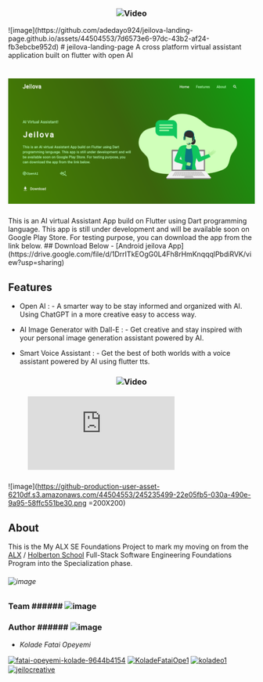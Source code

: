 <h3 align="center"><img src="https://github-production-user-asset-6210df.s3.amazonaws.com/44504553/245235499-22e05fb5-030a-490e-9a95-58ffc551be30.png" alt="Video" width="30" height="30"></h3>
![image](https://github.com/adedayo924/jeilova-landing-page.github.io/assets/44504553/7d6573e6-97dc-43b2-af24-fb3ebcbe952d)
# jeilova-landing-page 
A cross platform virtual assistant application built on flutter with open AI

<h1 align="left"><img src="./images/landing-page.png"></h1>
This is an AI virtual Assistant App build on Flutter using Dart programming language. This app is still under development and will be available soon on Google Play Store. For testing purpose, you can download the app from the link below.
## Download Below 
- [Android jeilova App](https://drive.google.com/file/d/1DrrITkEOgG0L4Fh8rHmKnqqqlPbdiRVK/view?usp=sharing)

## Features

- Open AI : - A smarter way to be stay informed and organized with AI. Using ChatGPT in a more creative easy to access way. 

- AI Image Generator with Dall-E :  - Get creative and stay inspired with your personal image generation assistant powered by AI.

- Smart Voice Assistant : - Get the best of both worlds with a voice assistant powered by AI using flutter tts.


<h3 align="center"><img src="https://github-production-user-asset-6210df.s3.amazonaws.com/44504553/245235499-22e05fb5-030a-490e-9a95-58ffc551be30.png" alt="Video" width="30" height="30"></h3>

####
<!-- Features demo Video -->
<figure class="video_container">
  <iframe src="https://github-production-user-asset-6210df.s3.amazonaws.com/44504553/245128326-bfdbbfde-c48d-4fb0-acf9-9a804f69f39f.mp4" frameborder="0" allowfullscreen="true"> </iframe>
</figure>
<!-- Features demo Video -->

###
![image](https://github-production-user-asset-6210df.s3.amazonaws.com/44504553/245235499-22e05fb5-030a-490e-9a95-58ffc551be30.png =200X200) 

## About 
This is the My ALX SE Foundations Project to mark my moving on from the [ALX](https://www.alxafrica.com/) / [Holberton School](https://www.holbertonschool.com/) Full-Stack Software Engineering Foundations Program into the Specialization phase.



###### ![image](https://github.com/adedayo924/jeilova-landing-page.github.io/assets/44504553/9cb37fbd-8744-4bf8-b5bc-840bf38f604f)
### Team    ###### ![image](https://github.com/adedayo924/jeilova-landing-page.github.io/assets/44504553/d02eabc2-2964-4328-878c-cd5368c1259d) 

### Author    ###### ![image](https://github.com/adedayo924/jeilova-landing-page.github.io/assets/44504553/c8a29a4b-fa06-4af4-80b2-857e64c7608b)
* *Kolade Fatai Opeyemi* 


 <a href="https://linkedin.com/in/fatai-opeyemi-kolade-9644b4154" target="blank"><img align="center" src="https://raw.githubusercontent.com/rahuldkjain/github-profile-readme-generator/master/src/images/icons/Social/linked-in-alt.svg" alt="fatai-opeyemi-kolade-9644b4154" height="30" width="40" /></a>
      <a href="https://twitter.com/KoladeFataiOpe1" target="blank"><img align="center" src="https://raw.githubusercontent.com/rahuldkjain/github-profile-readme-generator/master/src/images/icons/Social/twitter.svg" alt="KoladeFataiOpe1" height="30" width="40" /></a>
      <a href="https://fb.com/koladeo1" target="blank"><img align="center" src="https://raw.githubusercontent.com/rahuldkjain/github-profile-readme-generator/master/src/images/icons/Social/facebook.svg" alt="koladeo1" height="30" width="40" /></a>
      <a href="https://www.instagram.com/jeilocreative/" target="blank"><img align="center" src="https://raw.githubusercontent.com/rahuldkjain/github-profile-readme-generator/master/src/images/icons/Social/instagram.svg" alt="jeilocreative" height="30" width="40" /></a>
      
      
      



 

